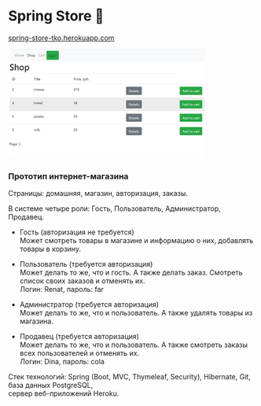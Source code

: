 # Spring Store 🍃
[spring-store-tko.herokuapp.com](https://spring-store-tko.herokuapp.com/)

<img src="images/Screen2.png" width="400">

### Прототип интернет-магазина

Страницы: домашняя, магазин, авторизация, заказы.

В системе четыре роли: Гость, Пользователь, Администратор, Продавец.

- Гость (авторизация не требуется)\
Может смотреть товары в магазине и информацию о них, добавлять товары в корзину.

- Пользователь (требуется авторизация)\
Может делать то же, что и гость. А также делать заказ. Смотреть список своих заказов и отменять их.\
Логин: Renat, пароль: far 

- Администратор (требуется авторизация)\
Может делать то же, что и пользователь. А также удалять товары из магазина.

- Продавец (требуется авторизация)\
Может делать то же, что и пользователь. А также смотреть заказы всех пользователей и отменять их.\
Логин: Dina, пароль: cola 

Стек технологий: Spring (Boot, MVC, Thymeleaf, Security), Hibernate, Git, база данных PostgreSQL,\
сервер веб-приложений Heroku.  